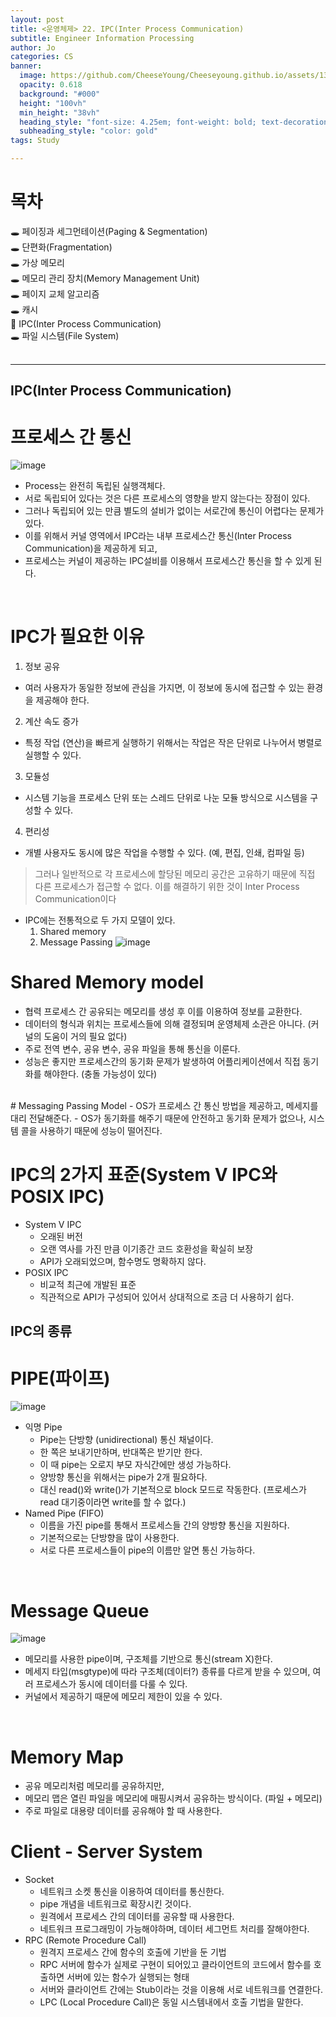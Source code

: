 ```yaml
---
layout: post
title: <운영체제> 22. IPC(Inter Process Communication)
subtitle: Engineer Information Processing
author: Jo
categories: CS
banner:
  image: https://github.com/CheeseYoung/Cheeseyoung.github.io/assets/132384527/0a3cd033-ab46-4931-9c87-7b714dbc3a33
  opacity: 0.618
  background: "#000"
  height: "100vh"
  min_height: "38vh"
  heading_style: "font-size: 4.25em; font-weight: bold; text-decoration: underline"
  subheading_style: "color: gold"
tags: Study

---
```


# 목차
🕳 페이징과 세그먼테이션(Paging & Segmentation) <br>
🕳 단편화(Fragmentation) <br>
🕳 가상 메모리 <br>
🕳 메모리 관리 장치(Memory Management Unit) <br>
🕳 페이지 교체 알고리즘 <br>
🕳 캐시 <br>
📌 IPC(Inter Process Communication) <br>
🕳 파일 시스템(File System) <br>
<br>
<hr>


## IPC(Inter Process Communication)
# 프로세스 간 통신
![image](https://github.com/CheeseYoung/Cheeseyoung.github.io/assets/132384527/0a3cd033-ab46-4931-9c87-7b714dbc3a33)
- Process는 완전히 독립된 실행객체다.
- 서로 독립되어 있다는 것은 다른 프로세스의 영향을 받지 않는다는 장점이 있다.
- 그러나 독립되어 있는 만큼 별도의 설비가 없이는 서로간에 통신이 어렵다는 문제가 있다.
- 이를 위해서 커널 영역에서 IPC라는 내부 프로세스간 통신(Inter Process Communication)을 제공하게 되고,
- 프로세스는 커널이 제공하는 IPC설비를 이용해서 프로세스간 통신을 할 수 있게 된다.
<br>

# IPC가 필요한 이유
1. 정보 공유
- 여러 사용자가 동일한 정보에 관심을 가지면, 이 정보에 동시에 접근할 수 있는 환경을 제공해야 한다.
2. 계산 속도 증가
- 특정 작업 (연산)을 빠르게 실행하기 위해서는 작업은 작은 단위로 나누어서 병렬로 실행할 수 있다.
3. 모듈성
- 시스템 기능을 프로세스 단위 또는 스레드 단위로 나눈 모듈 방식으로 시스템을 구성할 수 있다.
4. 편리성
- 개별 사용자도 동시에 많은 작업을 수행할 수 있다. (예, 편집, 인쇄, 컴파일 등)
> 그러나 일반적으로 각 프로세스에 할당된 메모리 공간은 고유하기 때문에 직접 다른 프로세스가 접근할 수 없다.
> 이를 해결하기 위한 것이 Inter Process Communication이다

- IPC에는 전통적으로 두 가지 모델이 있다.
  1. Shared memory
  2. Message Passing
![image](https://github.com/CheeseYoung/Cheeseyoung.github.io/assets/132384527/3160e6ef-ee01-45e4-a65f-2ca90befc1e6)
# Shared Memory model
- 협력 프로세스 간 공유되는 메모리를 생성 후 이를 이용하여 정보를 교환한다.
- 데이터의 형식과 위치는 프로세스들에 의해 결정되며 운영체제 소관은 아니다. (커널의 도움이 거의 필요 없다)
- 주로 전역 변수, 공유 변수, 공유 파일을 통해 통신을 이룬다.
- 성능은 좋지만 프로세스간의 동기화 문제가 발생하여 어플리케이션에서 직접 동기화를 해야한다. (충돌 가능성이 있다)
<br>
# Messaging Passing Model
- OS가 프로세스 간 통신 방법을 제공하고, 메세지를 대리 전달해준다.
- OS가 동기화를 해주기 때문에 안전하고 동기화 문제가 없으나, 시스템 콜을 사용하기 때문에 성능이 떨어진다.


# IPC의 2가지 표준(System V IPC와 POSIX IPC)
- System V IPC
  - 오래된 버전
  - 오랜 역사를 가진 만큼 이기종간 코드 호환성을 확실히 보장
  - API가 오래되었으며, 함수명도 명확하지 않다.
- POSIX IPC
  - 비교적 최근에 개발된 표준
  - 직관적으로 API가 구성되어 있어서 상대적으로 조금 더 사용하기 쉽다.

## IPC의 종류
# PIPE(파이프)
![image](https://github.com/CheeseYoung/Cheeseyoung.github.io/assets/132384527/c258b0b2-0582-46f9-a9d9-1d25082c996d)
- 익명 Pipe
  - Pipe는 단방향 (unidirectional) 통신 채널이다.
  - 한 쪽은 보내기만하며, 반대쪽은 받기만 한다.
  - 이 때 pipe는 오로지 부모 자식간에만 생성 가능하다.
  - 양방향 통신을 위해서는 pipe가 2개 필요하다.
  - 대신 read()와 write()가 기본적으로 block 모드로 작동한다. (프로세스가 read 대기중이라면 write를 할 수 없다.)
- Named Pipe (FIFO)
  - 이름을 가진 pipe를 통해서 프로세스들 간의 양방향 통신을 지원하다.
  - 기본적으로는 단방향을 많이 사용한다.
  - 서로 다른 프로세스들이 pipe의 이름만 알면 통신 가능하다.
<br>

# Message Queue
![image](https://github.com/CheeseYoung/Cheeseyoung.github.io/assets/132384527/a2e6afda-19b1-4e17-b6db-b9dbbdeaa8f7)
- 메모리를 사용한 pipe이며, 구조체를 기반으로 통신(stream X)한다.
- 메세지 타입(msgtype)에 따라 구조체(데이터?) 종류를 다르게 받을 수 있으며, 여러 프로세스가 동시에 데이터를 다룰 수 있다.
- 커널에서 제공하기 때문에 메모리 제한이 있을 수 있다.
<br>

# Memory Map
- 공유 메모리처럼 메모리를 공유하지만,
- 메모리 맵은 열린 파일을 메모리에 매핑시켜서 공유하는 방식이다. (파일 + 메모리)
- 주로 파일로 대용량 데이터를 공유해야 할 때 사용한다.

# Client - Server System
- Socket
  - 네트워크 소켓 통신을 이용하여 데이터를 통신한다.
  - pipe 개념을 네트워크로 확장시킨 것이다.
  - 원격에서 프로세스 간의 데이터를 공유할 때 사용한다.
  - 네트워크 프로그래밍이 가능해야하며, 데이터 세그먼트 처리를 잘해야한다.
- RPC (Remote Procedure Call)
  - 원격지 프로세스 간에 함수의 호출에 기반을 둔 기법
  - RPC 서버에 함수가 실제로 구현이 되어있고 클라이언트의 코드에서 함수를 호출하면 서버에 있는 함수가 실행되는 형태
  - 서버와 클라이언트 간에는 Stub이라는 것을 이용해 서로 네트워크를 연결한다.
  - LPC (Local Procedure Call)은 동일 시스템내에서 호출 기법을 말한다.


















